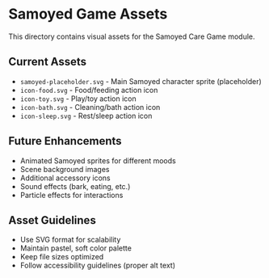 # Samoyed Game Assets

This directory contains visual assets for the Samoyed Care Game module.

## Current Assets

- `samoyed-placeholder.svg` - Main Samoyed character sprite (placeholder)
- `icon-food.svg` - Food/feeding action icon
- `icon-toy.svg` - Play/toy action icon
- `icon-bath.svg` - Cleaning/bath action icon
- `icon-sleep.svg` - Rest/sleep action icon

## Future Enhancements

- Animated Samoyed sprites for different moods
- Scene background images
- Additional accessory icons
- Sound effects (bark, eating, etc.)
- Particle effects for interactions

## Asset Guidelines

- Use SVG format for scalability
- Maintain pastel, soft color palette
- Keep file sizes optimized
- Follow accessibility guidelines (proper alt text)
